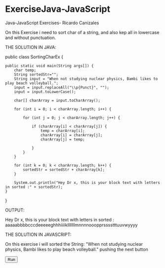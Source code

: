 # ExerciseJava-JavaScript
Java-JavaScript Exercises- Ricardo Canizales

On this Exercise i need to sort char of a string, and also kep all in lowercase and without punctuation.

THE SOLUTION IN JAVA:

public class SortingCharEx {
    
    public static void main(String args[]) {
        char temp;
        String sortedStr="";
        String input = "When not studying nuclear physics, Bambi likes to play beach volleyball.";
        input = input.replaceAll("\\p{Punct}", "");
        input = input.toLowerCase();

        char[] charArray = input.toCharArray();

        for (int i = 0; i < charArray.length; i++) {

            for (int j = 0; j < charArray.length; j++) {

                if (charArray[i] < charArray[j]) {
                    temp = charArray[i];
                    charArray[i] = charArray[j];
                    charArray[j] = temp;

                }
            }
        }

        for (int k = 0; k < charArray.length; k++) {
            sortedStr = sortedStr + charArray[k];
        }

        System.out.println("Hey Dr x, this is your block text with letters in sorted :" + sortedStr);
    }
    
    
    
}

OUTPUT:

Hey Dr x, this is your block text with letters in sorted :          aaaaabbbbcccdeeeeeghhhiiiiklllllllmnnnnooopprsssstttuuvwyyyy

THE SOLUTION IN JAVASCRIPT:

<!DOCTYPE html>
<html>
 <body>

 <p>On this exercise i will sorted the String: "When not studying nuclear physics, Bambi likes to play beach volleyball." pushing the next button</p>

 <button onclick="myFunction()">Run</button>

 <p id="Sorted"></p>

 <script>

   function myFunction() {

     var str = "When not studying nuclear physics, Bambi likes to play beach volleyball.";
	 var res = str.toLowerCase();
     var finalString = res.replace(/[.,\/#!$%\^&\*;:{}=\-_`~()]/g,""); 
     finalString = finalString.split("");
     finalString = finalString.sort();
     finalString = finalString.join("");
	 
    
     document.getElementById("Sorted").innerHTML = finalString;
}
 </script>

 </body>
</html>
